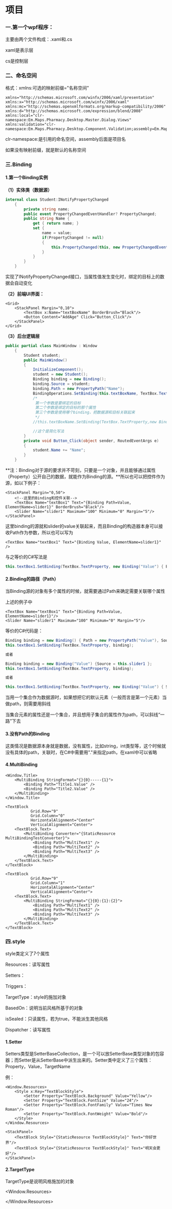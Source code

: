 # 项目

### **一.第一个wpf程序：**

主要由两个文件构成：.xaml和.cs

xaml是表示层

cs是控制层

### **二、命名空间**

格式：xmlns:可选的映射前缀="名称空间"

```xaml
xmlns="http://schemas.microsoft.com/winfx/2006/xaml/presentation"
xmlns:x="http://schemas.microsoft.com/winfx/2006/xaml"
xmlns:mc="http://schemas.openxmlformats.org/markup-compatibility/2006" 
xmlns:d="http://schemas.microsoft.com/expression/blend/2008" 
xmlns:local="clr-namespace:Em.Maps.Pharmacy.Desktop.Master.Dialog.Views"
xmlns:validation="clr-namespace:Em.Maps.Pharmacy.Desktop.Component.Validation;assembly=Em.Maps.Pharmacy.Desktop.Component"
```

clr-namespace:是引用的命名空间，assembly后面是项目名

如果没有映射前缀，就是默认的名称空间

### **三.Binding**

#### **1.第一个Binding实例**

**（1）实体类（数据源）**

```c#
internal class Student:INotifyPropertyChanged
    {
        private string name;
        public event PropertyChangedEventHandler? PropertyChanged;
        public string Name { 
            get { return name; }
            set { 
                name = value; 
                if(PropertyChanged != null)
                {
                    this.PropertyChanged(this, new PropertyChangedEventArgs("Name"));
                }
            }
        }
    }
```

实现了INotifyPropertyChanged接口，当属性值发生变化时，绑定的目标上的数据会自动变化

**（2）前端UI界面：**

```xaml
<Grid>
    <StackPanel Margin="0,10">
        <TextBox x:Name="textBoxName" BorderBrush="Black"/>
        <Button Content="AddAge" Click="Button_Click"/>
    </StackPanel>
</Grid>
```

**（3）后台逻辑层**

```c#
public partial class MainWindow : Window 
    { 
        Student student;
        public MainWindow()
        {
            InitializeComponent();
            student = new Student();
            Binding binding = new Binding();
            binding.Source = student;
            binding.Path = new PropertyPath("Name");
            BindingOperations.SetBinding(this.textBoxName, TextBox.TextProperty, binding);
            /*
             第一个参数是要绑定的目标
             第二个参数是绑定的目标的那个属性
             第三个参数是使用哪个binding，把数据源和目标关联起来
             */
            //this.textBoxName.SetBinding(TextBox.TextProperty,new Binding("Name") { Source = student = new Student()});

            //这个是简化写法
        }
        private void Button_Click(object sender, RoutedEventArgs e)
        {
            student.Name += "Name";
        }
    }


```

**注：Binding对于源的要求并不苛刻，只要是一个对象，并且能够通过属性（Property）公开自己的数据，就能作为Binding的源。**所以也可以把控件作为源，如以下例子：

```xaml
<StackPanel Margin="0,50">
    <!--这里的Binding和控件关联-->
    <TextBox Name="textBox1" Text="{Binding Path=Value, ElementName=slider1}" BorderBrush="Black"/>           
    <Slider Name="slider1" Maximum="100" Minimum="0" Margin="5"/>
</StackPanel>
```

这里binding的源就和slider的value关联起来，而且Binding的构造器本身可以接收Path作为参数，所以也可以写为

```xaml
<TextBox Name="textBox1" Text="{Binding Value, ElementName=slider1}" />
```

与之等价的C#写法是

```c#
this.textBox1.SetBinding(TextBox.TextProperty, new Binding("Value") { ElementName = "slider1" });
```

#### **2.Binding的路径（Path）**

当Binding源的对象有多个属性的时候，就需要通过Path来确定需要关联哪个属性

上述的例子中

```xaml
<TextBox Name="textBox1" Text="{Binding Path=Value, ElementName=slider1}"/>
<Slider Name="slider1" Maximum="100" Minimum="0" Margin="5"/>
```

等价的C#代码是：

```c#
Binding binding = new Binding() { Path = new PropertyPath("Value"), Source = this.slider1 };
this.textBox1.SetBinding(TextBox.TextProperty, binding);

或者

Binding binding = new Binding("Value") {Source = this.slider1 };
this.textBox1.SetBinding(TextBox.TextProperty, binding);

或者

this.textBox1.SetBinding(TextBox.TextProperty, new Binding("Value") { Source = this.slider1});
```

当用一个集合作为数据源时，如果想把它的默认元素（一般而言是第一个元素）当做path，则需要用斜线

当集合元素的属性还是一个集合，并且想用子集合的属性作为path，可以斜线“一路”下去

#### **3.没有Path的Binding**

这类情况是数据源本身就是数据，没有属性，比如string，int类型等，这个时候就没有具体的path，关联时，在C#中需要用"."来指定path，在xaml中可以省略

#### 4.MultiBinding

```xaml
<Window.Title>
    <MultiBinding StringFormat="{}{0}-----{1}">
        <Binding Path="Title1.Value" />
        <Binding Path="Title2.Value" />
    </MultiBinding>
</Window.Title>

<TextBlock
           Grid.Row="9"
           Grid.Column="0"
           HorizontalAlignment="Center"
           VerticalAlignment="Center">
    <TextBlock.Text>
        <MultiBinding Converter="{StaticResource MultiBindingTestConverter}">
            <Binding Path="MultiText1" />
            <Binding Path="MultiText2" />
            <Binding Path="MultiText3" />
        </MultiBinding>
    </TextBlock.Text>
</TextBlock>

<TextBlock
           Grid.Row="9"
           Grid.Column="1"
           HorizontalAlignment="Center"
           VerticalAlignment="Center">
    <TextBlock.Text>
        <MultiBinding StringFormat="{}{0}:{1}:{2}">
            <Binding Path="MultiText1" />
            <Binding Path="MultiText2" />
            <Binding Path="MultiText3" />
        </MultiBinding>
    </TextBlock.Text>
</TextBlock>
```



### **四.style**

style类定义了7个属性

Resources：读写属性

Setters：

Triggers：

TargetType：style的施加对象

BasedOn：说明当前风格所基于的对象

isSealed：只读属性，若为true，不能派生其他风格

Dispatcher：读写属性

#### **1.Setter**

Setters类型是SetterBaseCollection，是一个可以放SetterBase类型对象的包容器；而Setter是从SetterBase中派生出来的。Setter类中定义了三个属性：Property，Value，TargetName

例：

~~~xaml
<Window.Resources>
	<Style x:Key="TextBlockStyle">
    	<Setter Property="TextBlock.Background" Value="Yellow"/>
    	<Setter Property="TextBlock.FontSize" Value="24"/>
    	<Setter Property="TextBlock.FontFamily" Value="Times New Roman"/>
    	<Setter Property="TextBlock.FontWeight" Value="Bold"/>
    </Style>
</Window.Resources>

<StackPanel>
	<TextBlock Style="{StaticResource TextBlockStyle}" Text="你好世界"/>
	<TextBlock Style="{StaticResource TextBlockStyle}" Text="明天会更好"/>
</StackPanel>
~~~

#### **2.TargetType**

TargetType是说明风格施加的对象

<Window.Resources>

 <Style TargetType="{x:Type TextBlock}">或者<Style TargetType="TextBlock">

​            <Setter Property="TextBlock.Background" Value="Gold"/>

​            <Setter Property="TextBlock.FontSize" Value="20"/>

​            <Setter Property="TextBlock.FontFamily" Value="Times New Roman"/>

​            <Setter Property="TextBlock.FontWeight" Value ="UltraBold"/>

​        </Style>

</Window.Resources>

​    <StackPanel>

​        <TextBlock Text="床前明月光"/>

​        <TextBlock Text="疑是地上霜"/>

​        <TextBlock Text="举头望明月"/>

​        <TextBlock Text="低头思故乡"/>

​        <Button Content="点我"></Button>

​    </StackPanel>

如果某个控件不想用定义好的风格，可以在控件里用 Style = "{x:null}" 来表示

#### **3.BasedOn**

类似于继承，基类风格定义完，子类风格如果要继承基类风格，需要使用BasedOn，使用如下：

BasedOn = {StaticResource 基类key}

在使用TargetType的情形下，使用如下

<Style TargetType="Control"> 或者<Style TargetType="{x:Type Control}"> 

<Style TargetType="Button" BasedOn="{StaticResource {x:Type Control}}">



#### **4.Triggers（触发器）**

WPF中定义了五个触发器类：DataTrigger，MultiDataTrigger，Trigger，MultiTrigger，EventTrigger，都是从TriggerBase类中派生出来

DataTrigger只能说明一个条件，MultiDataTrigger可以说明多个条件

DataTrigger带有Binding属性，支持数据绑定，Trigger不支持数据绑定

##### **（1）单一条件触发器Trigger**

```xaml
<Window.Resources>
    <Style x:Key="smallText">
        <Style.Triggers>
            <Trigger Property="ItemsControl.IsMouseOver" Value="True">
                <Setter Property="ItemsControl.FontFamily" Value="6"/>
                <Setter Property="ItemsControl.Foreground" Value="Red"/>
            </Trigger>
        </Style.Triggers>
    </Style>
</Window.Resources>

<StackPanel>
    <TextBlock Text="床前明月光"/>
    <TextBlock Text="疑是地上霜"/>
    <TextBlock Text="举头望明月"/>
    <TextBlock Text="低头思故乡"/>
    <Button Style="{StaticResource smallText}" Content="点我"></Button>
</StackPanel>
```

当鼠标悬浮在button按钮上，会使字变小

##### **（2）多条件触发器MultiTrigger**

使用方法：Condtion里是条件，都满足，才会进行setter

```xaml
<Style>
    <Style.Triggers>
        <MultiTrigger>
            <MultiTrigger.Conditions>
                <Condition Property="" Value=""/>
                <Condition Property="" Value=""/>
            </MultiTrigger.Conditions>
            <Setter Property="" Value=""/>
            <Setter Property="" Value=""/>
        </MultiTrigger>
    </Style.Triggers>
</Style>
```

#### **5.IsSealed**

seal表示不可再改变，在xaml中设置为True时，就是不能在派生出其他子类风格

#### 6.Freeze

freeze 是将属性设置为read-only，不能更改的状态（Freeze)



### **五、模板Template**

使用模板的目的，降低耦合性，WPF中Template分为两大类：ControlTemplate和DataTemplate，ControlTemplate是控件的外衣，是算法内容的表现形式，DataTemplate是数据的外衣，是数据内容的表现形式，两者都继承FrameworkTemplate

#### 1.DateTemplate

```xaml
<ListView.ItemTemplate>
    <DataTemplate>
        <StackPanel>
            <TextBlock Margin="0,0,10,0" Text="{Binding Name}" />
            <TextBlock x:Name="Txt" Text="{Binding Name}" />
        </StackPanel>
        <DataTemplate.Triggers>
            <DataTrigger Binding="{Binding Name}" Value="0号">
                <Setter TargetName="Txt" Property="Foreground" Value="Yellow" />
            </DataTrigger>
        </DataTemplate.Triggers>
    </DataTemplate>
</ListView.ItemTemplate>
```



#### 2.ControlTemplate

controlTemplate可以改变控件的布局，比如一般的listviewItem中只能显示数据，如果我需要在item中加上一个button，或者checkbox，就需要用到控件模板

具体实现是在style中设置

```xaml
<Style>
	<Setter property="Template">
    	<Setter.Value>
        	<ControlTemplate TargetType="ListViewItem">
            	<!--具体控件布局-->
            </ControlTemplate>
        </Setter.Value>
    </Setter>
</Style>
```

关于两者的区别

#### 3.ItemTemplateSelector模板选择器

ItemTemplateSelector可以根据不同情况选择不同的模板

ItemTemplateSelector是DataTemplateSelector类型，需要定义一个模板选择器类，继承DataTemplateSelector类，并且重写SelectTemplate方法，里面有两个参数：item是绑定的数据，container是绑定的元素；样例如下：

```c#
 public override DataTemplate SelectTemplate(object item, DependencyObject container)
 {
     var win = container as FrameworkElement;
     if(item is Person person)
     {
         if(person.Age >40)
             return win.FindResource("Template2") as DataTemplate;
     }
     return win.FindResource("Template1") as DataTemplate;
 }
```

其中Template2，Template1是写好的DataTemplate的key



### **六、MVVM**

MVVM是model-view-modelView的缩写

1. ### **命名空间：**



xmlns:ViewModels="clr-namespace:PrismWPFSampleApp.ViewModels" 代表ViewModel文件所在的文件夹

xmlns:mvvm="http://prismlibrary.com/"

mvvm:ViewModelLocator.AutoWireViewModel="True"表示自动寻找viewModel文件，前提是要创建好Views和ViewModels两个文件夹，并且要命名规范，这是Prism的约束



xmlns:d="http://schemas.microsoft.com/expression/blend/2008" 设计视图的命名空间

d:DataContext="{d:DesignInstance ViewModels:MainWindowViewModel, IsDesignTimeCreatable=True}"> 选定数据源，这里的数据源选中的是ViewModels文件夹中MainWindowViewModel文件中的数据



xmlns:i="http://schemas.microsoft.com/expression/2010/interactivity"  触发器的命名空间

使用方法如下：

<i:Interaction.Triggers>

​        <i:EventTrigger>

​            <i:InvokeCommandAction Command="{Binding LoadCommand, Mode=OneWay}"/>

​        </i:EventTrigger>       

</i:Interaction.Triggers>

InvokeCommandAction是数据的加载



### **七、属性（Property）**

属性是private字段的安全访问包装，例子：

private string name;

public string Name {

get { return name; }

set { name = value; }

}

Name就是属性，value是外界得到的值



**依赖属性：**

依赖属性就是自己可以没有值，但可以通过使用Binding从数据源获得值（依赖在别人身上）的属性，在wpf中，所有控件的属性大多已经依赖化了，

#### 1.MVVM

项目结构采用MVVM模式，即Model，View，ViewModel。Model用于封装数据，View用来渲染数据，ViewModel用来处理View需要的业务。

在View关联的CS文件中不写任何内容，View展示需要的数据都是从ViewModel中获得，关联的方法是用Prism的自动获取。前提是建立好正确的文件夹目录结构，需要有Model，View，ViewModel文件夹

```xaml
xmlns:prism="http://prismlibrary.com/"
prism:ViewModelLocator.AutoWireViewModel="True"
```



#### 2.窗口画面呼出和关闭

画面呼出以前写的方法是用window.Show方法

现在的方法：

xaml里：

```xaml
<i:Interaction.Triggers>
        <interactionRequest:InteractionRequestTrigger SourceObject="{Binding CommentEditInfo}">
            <actionBase:AlertWindowAction
                IsShowDialog="True"
                IsSingleWindow="False"
                IsUserControl="False"
                WindowName="Em.Maps.Pharmacy.Desktop.Master.Dialog.Views.MT001CommentInfoEdit" />
        </interactionRequest:InteractionRequestTrigger>

</i:Interaction.Triggers>
```

后台：

```c#
using Em.Maps.Infrastructure.ViewModelBase;//ViewModel类需要继承ViewModelBase
```

```c#
CommentEditInfo.Raise(new CommonNotification() { Content = Info });
```

这里的Raise方法是在InteractionRequest类中，参数是一个对象

如果只是单纯的调用另一个画面，直接CommentEditInfo.Raise(null)就行

如果需要同时传递数据，就需要这样写

CommentEditInfo.Raise(new CommonNotification() { Content = Info });

Info 就是传过去的数据，在另一个窗口使用这个数据的时候，使用方法如下：

```C#
protected override void NotificationInit()
        {
            base.NotificationInit();
            MT001_CommentMeisaiUiModel Info = Notification.Content as MT001_CommentMeisaiUiModel;
        }
```

窗口关闭：

```c#
CloseCommand.Subscribe(o => FinishInteraction?.Invoke());
```



#### 3.使用的数据结构

ReactiveProperty 普通类

ReactiveCollection 集合类

ReactiveCommand 事件触发

这些需要下载Reactive程序包

```C#
using Reactive.Bindings;
```

#### 4.标签

```xaml
<Window.Resources></Window.Resources>
```



### 八、自定义控件（CustomerControl）



### 项目中出现的问题

Q：Caused by: java.lang.OutOfMemoryError: Java heap space

Invalid的token问题，杀进程的方法，用详细信息里面的结束任务，不要用进程里的结束任务

Q：ServiceLocationProvider must be set：

S：需要在app.cs文件中写代码，添加程序集

Q：方法没有采用一个参数的重载：

S：添加的某个程序集，里面修改了代码，没有重新编译

Q：stackpanel里元素 Orientation=“horizontal”时，设置horizontalalignment属性无效

对于listview，数据过多，超过stackpanel大小时，滚动条也无法显示

Q：不同的list添加同一个数据时，这几个数据是其实同一个，在内存中只存在一个；

Q：服务器端和客户端数据转换json格式问题：

S：服务器端和客户端的service返回类型要一致

Q：EmCombox，交互的数据不能够显示：

S：设置属性 EmCombox 的属性isEnabled

Q：サーバー管理者にお問い合わせください message

S：更换了库之后，sharedmanager 的return false

Q：端口占用：

S：netstat -ano

netstat -aon|findstr "8080"

看哪个进程占用了，去任务管理器结束掉

Q：程序不包含适合于入口点的静态 "Main" 方法

S：将项目的输出类型设置为类库

Q：自定义控件使用时，不起效果

S：在自己写的style中要加上ContentPresenter属性

Q：引用的包是感叹号

S：工具-->NuGet包管理器-->程序包管理控制台：卸载项目，再重新加载 Update-Package -ProjectName Em.Maps.Pharmacy.Desktop.Master.Dialog -Reinstall

### 业务知识问题：

1.一般名医薬品：

泛指，比如某种类型的薬

2.

customer表：

patient：患者

uketsuke : 受付一覧

prescription：処方

prescription_rp：rp処方

shuhoken：主保険

fukuhoken：副保険

uc_rec_hoken：介護保険

###  九、SQL

**coalesce 函数**

用于null的处理

eg：

**union all** 

可以把前后结果联合起来，不去重

**case when 条件使用**

case column when '1' then '男' else '女' end

**日期处理**

**字符串截取**

substring_index(str,delim,count)

str是要分割的字符串

delim是分割的字符

count如果是正数，从左往右数，第N个分割符的左边的内容；如果是负数，从右往左数，第N个分隔符的右边的内容

索引失效：

一张表有1000+数据，一张表有100+数据，数据少的时候，没有走索引

```sql
写出一个SQL 查询语句，计算每个雇员的奖金。如果一个雇员的id是奇数并且他的名字不是以'M'开头，那么他的奖金是他工资的100%，否则奖金为0。
#select
#employee_id,
#(case when name not like 'M%' and employee_id%2 = 1 then salary else 0 end) as bonus 
#from
#Employees
#order by
#employee_id
select
    employee_id,salary as bonus
from 
    Employees
where name not like 'M%' and employee_id % 2 = 1
union
select
    employee_id,0 as bonus
from 
    Employees
where name like 'M%' or employee_id % 2 = 0
order by
employee_id

删除语句来 删除 所有重复的电子邮件，只保留一个id最小的唯一电子邮件。
DELETE
p1
from
Person p1,Person p2
where p1.email = p2.email
and p1.id>p2.id
```



### 十、Log统计

svnstat：

svn log -r 71432:71437  -v --xml E:\Next\ReceptyAll>E:\Next\svn3.log 这个在svn项目下执行

java -jar statsvn.jar E:\Project\StatSVN-0.7.1ReceptyAll\svn3.log E:\Project\StatSVN-0.7.1ReceptyAll\ReceptyAll -charset GBK 这个在svnstat文件夹下执行

gitstats：

到gitstats.py 对应的目录下打开cmd

gitstats.py -c start_date=2022-05-20 E:\Git1\PharmacyDesktop E:\GitLogs

python  gitstats.py -s start_date=2021-12-22 c:\Source\MAPs\PharmacyDesktop d:\gitstats_results\20211222

<font color = 'red'>gitstats缺点：时间过久的无法统计，用如下命令：</font>

到git项目下打开cmd：

git log --author="slm" --since=2023-01-01 --until=2023-01-31 --no-merges --pretty=tformat: --numstat | awk '{ add += $1; subs += $2; loc += $1 - $2 } END { printf "slm: added lines: %s, removed lines: %s, total lines: %s\n", add, subs, loc }>E:\GitLogs\GitLogSlm.csv

git log --no-merges --stat>E:\Project\log.txt

这个是统计所有的log，包括commit，作者，修改文件，note，文件修改个数，增加行数，减少行数

### 十一、Interceptor



### 十二、IEventAggregator

prism的事件聚合器,Publish

### 十三、命令

### 十四、路由事件

### 十五、Socket

### 十六、常用的方法

#### 1.VisualTreeHelper

VisualTreeHelper可以查找父节点，子节点等，遍历控件的树形结构

VisualTreeHelper.GetParent(DependencyObject reference) 得到父节点

VisualTreeHelper.GetChild(DependencyObject reference, int childIndex) 获得childIndex位置的子节点

VisualTreeHelper.GetChildrenCount(DependencyObject reference) 得到子节点的个数

EmdpVisualTreeHelper.FindAncestor<T>(DepedencyObject depObj) where T:DependencyObject

#### 2.GetKeyboardFocusedControl<T>

获得焦点所在的控件

#### 3.GetControlList<T>()

获得指定类型的控件集合

#### 4.ControlUtil.UpdateEmDateTimeEditorDateValue(dp)

用于更新日期控件的日期值

### 十七、资源引用

```xaml
<Window.Resources>
  <ResourceDictionary>
    <ResourceDictionary.MergedDictionaries>
       <ResourceDictionary Source="pack://application:,,,/MyComponent1;Component/Common/ImageSource.xaml" />
    </ResourceDictionary.MergedDictionaries>
  </ResourceDictionary>
</Window.Resources>
```

固定写法：source=“。。。。。”；

MyComponent1是项目名称，component后面的是资源路径

### 十八、关于设置焦点的几个方法

1.UIElement的Focus()

```c#
public bool Focus()
{
    if (Keyboard.Focus(this) == this)
    {
        TipTsfHelper.Show(this);
        return true;
    }

    if (Focusable && IsEnabled)
    {
        DependencyObject focusScope = FocusManager.GetFocusScope(this);
        if (FocusManager.GetFocusedElement(focusScope) == null)
        {
            FocusManager.SetFocusedElement(focusScope, this);
        }
    }

    return false;
}
```

2.Keyboard.Focus(dp)

```c#
public static IInputElement Focus(IInputElement element)
{
    return PrimaryDevice.Focus(element);
}
```

3.FocusManager.SetFocusedElement()

```c#
public static void SetFocusedElement(DependencyObject element, IInputElement value)
{
    if (element == null)
    {
        throw new ArgumentNullException("element");
    }

    element.SetValue(FocusedElementProperty, value);
}
```

4.项目中的FocusAction.IsFocused方法

绑定一个依赖属性



### 十九、依赖属性DependencyProperty和INotifyPropertyChanged接口

依赖属性的定义：

①让类继承DependencyObject类

②在静态构造函数中注册依赖属性，格式如下：

public static readonly DependencyProperty  NameProperty = DependencyProperty.Register("Name",typeof(string),typeof(MyClass),new PropertyMetadata("s1"))

③提供一个依赖属性的实例化包装属性，通过这个属性来实现具体的读写操作，通过GetValue()和SetValue()方法来操作属性值

```c#
public class TestPerson1:DependencyObject
{
    public string Name
    {
        get { return (string)GetValue(NameProperty); }
        set { SetValue(NameProperty, value); }
    }

    public static readonly DependencyProperty NameProperty = DependencyProperty.Register("Name", typeof(string), typeof(TestPerson1),new PropertyMetadata("张三"));

    public int Age 
    {
        get { return (int)GetValue(AgeProperty); }
        set { SetValue(AgeProperty, value); }
    }

    public static readonly DependencyProperty AgeProperty = DependencyProperty.Register("Age",typeof(int), typeof(TestPerson1));
}
```

INotifyPropertyChanged接口：

需要实现INotifyPropertyChanged，在set方法中需要进行值的更新操作

```c#
public class TestPerson:INotifyPropertyChanged
{
    public event PropertyChangedEventHandler? PropertyChanged;

    private string name { get; set; }

    public string Name
    {
        get { return name; }
        set
        {
            if(name != value)
            {
                name = value;
                if(PropertyChanged != null)
                {
                    PropertyChanged(this, new PropertyChangedEventArgs("Name"));
                }
            }
        }
    }

    private int age { get; set; }
    public int Age
    {
        get { return age; }
        set
        {
            age = value;
            if (PropertyChanged != null)
            {
                PropertyChanged(this, new PropertyChangedEventArgs("Age"));
            }
        }
    }
}
```





### ニ十、注意事项

#### 1.画面初期时的焦点设置

在画面初期时，如果要设置焦点，可以FocusAction.IsFocused方法绑定，添加一个loadCommand命令，或者重写OnWindowLoaded()方法；在loadCommand中进行操作，在InitData()和NotificationInit()都不起作用；

如果使用GetControlList<T>()方法，在InitData()中会直接报异常，在NotificationInit()中会得到null值，在OnWindowLoaded()中使用才有效

2.

### ニ十一、データ管理设计

```c#
public interface IBaseManager
{
    // すべてデータを削除する
    void RemoveAll();
}

public interface IBaseMasterManager<T> : IBaseManager, ICollection<T>
    {
        Task<int> CurrentTask { get; }//
        [LogDebug]
        int SelectAll();
        [LogDebug]
        int RefreshAll();
        [LogDebug]
        Task<int> SelectAllAsync();
        int RemoveAll(Predicate<T> match);
        void ClearCurrentTask();
        void WaitCurrentTask();
    }
```

### 二十二、UnityContainer

UnityContainer是一个IOC框架

声明一个容器：

IUnityContainer container = new UnityContainer()

初始化容器，注册类型：

container.RegisterType<Interface,Impl>();<接口，实现类>

反射创建对象：

Interface object  = container.Resolve<Interface>();

调用方法：

object.Method();

项目中使用：

GlobalManager

PrescriptionManager

UketsukeManager

SM_GlobalManager

```c#
//以GlobalManager为例：

//定义一个IUnityContainer Container，把需要的类和接口都放在RegistUnityContainer方法中，在NewUIStartUp中进行初始化

Container.RegisterSingleton<IWarekiMDataManager, WarekiMDataManager>(interceptor, interceptionBehavior)
//Container.Resolve<IWarekiMDataManager>()是反射创建对象
//RegisterSingleton单例模式创建，
public static IWarekiMDataManager GetWarekiMDataManager()
{
    return SettingCommon(Container.Resolve<IWarekiMDataManager>());
}

public static T SettingCommon<T>(T dataManager) where T : IBaseManager
{
    if (dataManager is IBaseEventSubscriber subscriber && subscriber.EventAggregator == null)
    {
        subscriber.EventAggregator = Container.Resolve<IEventAggregator>();
        subscriber.InitSubscribeEvent();
    }
    return dataManager;
}
//关键是注册和创建对象的语句
```

Interceptor是拦截器



### 二十三、XamDataGrid

### 二十四、一些应用场景对应的包

**ReactiveProperty包**：

ReactiveProperty，ReactiveCommand

**ReactiveProperty.Core包**：

ReactivePropertySlim

**System.Reactive包：**

Subscribe

ObserveElementProperty（这个针对集合，且集合需要继承INotifyPropertyChanged接口，在Reactive.Bindings.Extensions命名空间下）

**Microsoft.Xaml.Behaviors.Wpf包**

InvokeCommandAction

使用方法：

```c#
<i:Interaction.Triggers>
    <i:EventTrigger EventName="PreviewKeyDown">
        <i:InvokeCommandAction Command="{Binding PreviewKeyDownCommand, Mode=OneWay}" PassEventArgsToCommand="True" />
    </i:EventTrigger>
</i:Interaction.Triggers>
```

### 二十五、Binding RelativeSource

Binding RelativeSource主要应用场景是无法直接和想要的数据进行绑定，在userControl中绑定window的属性

```xaml
<!--例1-->
Content="{Binding RelativeSource={RelativeSource FindAncestor, AncestorLevel=1, AncestorType={x:Type Window}} ,Path=DataContext.ButtonContext.Value}"
<!--例2-->
Command="{Binding RelativeSource={RelativeSource AncestorType={x:Type Window}},Path=DataContext.AncestorCommand}"
关键属性：AncestorType:向上寻找绑定数据源的类型
		AncestorLevel：层级，默认是1
		Path：绑定的路径/属性
如果想要绑定自身的属性，那就设置为self
Content="{Binding RelativeSource={RelativeSource Mode=Self}, Path=Name}"
```

### 二十六、validationRule

### 二十七、图形

wpf图形继承Shape

**1.Line直线**（<font color="#1E90FF">WPF的x坐标是左右，向右为正，y坐标是上下，向下为正</font>）

主要参数：

X1：起点的横坐标

Y1：起点的纵坐标

X2：终点的横坐标

Y2：终点的纵坐标

Stroke：填充颜色

StrokeThickness：直线的厚度

StrokeDashArray：可以画虚线，和StrokeThickness有关，数值为每个虚线的长度

StrokeDashCap：设置虚线边缘的形状，Flat不设置，Square方形，Triangle三角形，Round半圆形

StrokeEndLineCap：设置线结束边缘的形状，同上

StrokeEndLineCap：设置线开始边缘的形状，同上

LinearGradientBrush：线性渐变画刷

StartPoint：渐变画刷的起点，默认是(0,0)

EndPoint：默认(1,1)

这里的0,1是百分比

**2.Rectangle矩形**

主要参数：

width：宽度

height：长度

Fill：填充色

Stroke：边线颜色

StrokeThickness

**3.Path**

主要参数：

Stroke：线的颜色

Fill：填充颜色

Data：形状

M表示起点，m相对于上一个位置的起点

L表示画直线，l还是相对位置

Z表示封闭，和起点闭合

H 100 水平方向画到横坐标为100的直线（h相对位置）

V 100 垂直方向画到纵坐标为100的直线（v相对位置）

C三次方程式贝塞尔曲线，前面需要有起点

eg：M0,0 C 100,200 200,400 300,200 



### 二十八、拖拽



二十九、其他整理

Key.ImeProcessed 中文输入法的空格

show和showdialog
